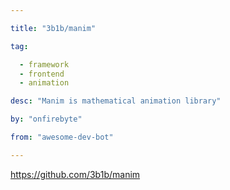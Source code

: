```yaml
---

title: "3b1b/manim" 

tag: 

  - framework
  - frontend
  - animation 

desc: "Manim is mathematical animation library" 

by: "onfirebyte" 

from: "awesome-dev-bot" 

---
```




https://github.com/3b1b/manim 

